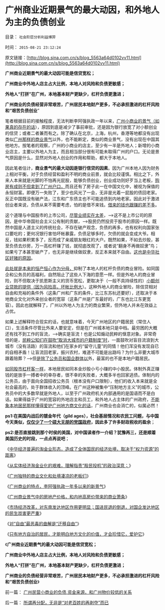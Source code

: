 # 广州商业近期景气的最大动因，和外地人为主的负债创业

目录： `社会阶层分析利益博羿` 

时间： `2015-08-21 23:12:24` 

原文链接：[http://blog.sina.com.cn/s/blog_5563a64d0102vv11.html](http://blog.sina.com.cn/s/blog_5563a64d0102vv11.html)

**广州商业近期景气的最大动因可能是信贷宽松；**

**广州商业中外地人店主占大比例，本地人对风险和负债更敏感；**

**外地人“打拼”在广州，本地基本财产更缺少，杠杆负债更激进；**

**广州商业的负债经营非常艰苦，广州居民本地财产更多，不必承担激进的杠杆风险和“艰苦负债创业**”

笔者根据目前的接触程度，无法判断李阿强执政一年以来，[广州小商业的景气（如果真的存在的话](../../../2015/8/4/从实体经济淘金业化的艰难，理解指责“股民投机”的政治深意；.md)），原因到底是减少了事前审批，还是因为银行放宽了对小额创业的信贷；或者二者兼而有之。除了确认在北京，上海，杭州，香港等地都没有出现类似[广州那样的商业景气](../../../2014/3/6/只有苏联模式中的极左端，才会反户籍制度.md)以外，也不能断定，类似的商业景气，没有出现在中国其他地方。按笔者的观察，广州的小商业的店主，至少有一半是外地人；新增的小商业店主，主要以外地人为主，而且相当部分很有可能未取得广州的户口。无论是景气原因是什么，显然对外地人创业的作用和帮助，都大于本地人。

因此笔者估计，**商业景气的最大动因是银行信贷的因素**。因为广州本地人因为财务上相对平衡，对于负债经营和盈利不明的商业前景，就会比较谨慎。相比之下，外来人本来就是光脚的不怕再光屁股，能够负债创业，创业成功则好歹当上老板，[购房有成则不但拿到了广州户口，](../../../2014/5/5/学区房价是三个价格总和（楼价＋全家户口价＋学位价）；.md)而且还有了房子此一在中国文化中，被视为保值的永恒财富。即便万一失败了，至少也风光了一会，无非是光着一屁股的债回老家。反正中国既没有破产法，江东和广东债主也不可能追债到内地老家。因此对于激进创业者来说，负债从来不需要考虑，怕的是借不来钱。[借来的钱也跟赚的差不多](../../../2008/6/18/中国企业家的秘诀：尽量负债，债多不用愁.md)。

这个道理与中国股市的上市公司，[尽管业绩实在太差](../../../2012/1/10/高市盈率是被特权侵犯的“生理反应”；.md)，——>这不是上市公司的原因，是中华帝国社会主义公有制的贡献，——>股民仍然投资于股市的原因一样。既然中国是人道主义的传统社会，不存在破产观念，负债的再多，也有权利向国家张口要吃的；更何况银行害怕坏帐暴露，负债足够多时，欠债的就会变成大爷。相反，钱如果积累多了，反而成了亲戚朋友眼红的大户。既然如果，不如去炒股，甚至负债去炒房，万一高杠杆赚了钱，就彻底改观了，或者说“翻身不再做奴隶”鸟；如果亏了本甚至破产了，也无非是继续做奴隶，反正本来就不自由。[这也是中华社区好赌的原因](../../../2010/3/30/中国人好赌的原因.md)。

[此处就是本来的恒产恒心作为分母，](../../../2014/3/10/激进的衡量，补仓转变为盈利的条件.md)抑制了本地人的杠杆负债的商业冒险。如同国企和公务员的高福利，自然阻止了这些人下海的意愿一样。但是外地人的商业冒险，则不但取决于凯恩斯主义的货币宽松，更取决于（一般不具持续性的）[小额创业贷款的提供（因为风险高，坏帐比例大](../../../2015/7/23/北美土地市场的散户市，杠杆，风险和资本家；.md)）。这种外地人的商业冒险，除信贷相对自由和充裕的条件外（这条广州和广东的条件，比江东苏杭还要好），还取决于本地商业文化对外来创业者的宽容（这条广州是广东最好的，广东也比江东更宽容）。因此也就解释了，广州以外地人为主力的商业繁荣，但外地人并未在效益上占优。

如果上述解释符合现实的话，也就意味着，今天广州地区的户籍居民（常住人口），生活条件尽管比外来人要安定，但是在广州城本地只是中档。最穷困的大概还有找不到工作的盲流，——>确实是盲流！也是公知煽动民粹的惬意对象。非常奇怪的是，[民粹公知们在鼓吹“取消大城市的户籍制度”时](../../../2013/10/9/南方系是反户籍制度的大本营，也是民粹的大本营.md)，一面鼓吹对盲目流浪到大城市（没有活路）的盲流和他们在家乡的“留守儿童”的同情！他们浑没有发现自已的自相矛盾！让盲流回老家，振兴农村，难道不可能是出路吗？为什么非要大城市跟着陪葬？——>但[是除了公务员和国企群体以](../../../2014/5/16/公务员阶级自利宣传为自已加薪是合法的集体腐败.md)外，最富的也不是本地户籍居民。

[如同股市杠杆客一样](../../../2015/7/21/A股中的庄家和套牢，老实模式和杠杆模式；.md)，本地居民如同本金炒股小亏小赚的中小股民。体制外真正赚钱的是放手一搏者中的幸存者，很不幸的失败者，大概多半也回家逃债。体制内的公务员，由于面向全国招收公务员（根本没有户口限制），他们的收入本来就是全社会最高的，处于群体收入的顶峰。在广州这种被集中“压制地方主义”的城市，公务员中的大多数早就是外地人，以至于广州政府机关内部通用的是国语而不是白话。如果得益于广州的宽容的外地店主和员工，和外地人占主体的广州政府，[不能象本地居民那样懂得爱护广州地方商文化的话](../../../2009/9/3/户籍制度是城市平民的核心利益.md)，广州商业也会消亡的，似属必然！

**ps1:在美国内战后的镀金年代（gild ages），社会基层情况和农民工问题，与中国今天类似，[仅仅少了一个硕大无朋的党国政府](../../../2015/8/1/张五常效应解读“国有资产流失”是对“民生改善”的妒火中烧.md)，因此多了许多财政税收的盈余**；

**ps2:是否直接跳到那个时侯的美国，对中国读者作一介绍？犹豫再三，还是顺着美国历史的时段，一点点再说吧**；

《[中华经济普遍的淘金业形态，造成了全体国民的经济处境，取决于“权力资源”的距离](../../../2015/8/3/淘金业形态下的中国经济，强化了政府对经济的控制和封建化.md)》

《[从实体经济淘金业化的艰难，理解指责“股民投机”的政治深意；](../../../2015/8/4/从实体经济淘金业化的艰难，理解指责“股民投机”的政治深意；.md)》

《[广州独特的商业文化和处境凄凉的老板们](../../../2015/8/5/广州独特的商业文化和处境凄凉的老板们；.md)》

《[广州商业的特点，李阿强执政一年多以来的新景气](../../../2015/8/6/广州商业的特点，李阿强执政一年来的新景气；.md)》

《[广州商业景气中的房地产价格，和内地高房价带来的商业萧条](../../../2015/8/7/“放松监管，政府不作为”是民生改善的长远之计；.md)》

《[市场经济改革，对东南发达地区作用更明显；国进民退的倒退，对国企发达地区的民生戕害更严重](../../../2015/8/8/“市场经济方向”的改革，关键在贯彻“默认权益归于个体”.md)》

《[对“自由”最恶毒的曲解是“迁移自由”](../../../2015/8/19/对“人权之自由”最恶毒的曲解是“迁移自由”.md)》

《[只有地方自治的居民，才能明白地方文化的价值，才会珍惜它，爱护它](../../../2015/8/20/只有自治的居民，才能明白地方文化的价值.md)》

《**广州商业近期景气的最大动因可能是信贷宽松；**

**广州商业中外地人店主占大比例，本地人对风险和负债更敏感；**

**外地人“打拼”在广州，本地基本财产更缺少，杠杆负债更激进；**

**广州商业的负债经营非常艰苦，广州居民本地财产更多，不必承担激进的杠杆风险和“艰苦负债创业**》

前一篇： [广州民营小商业的负债,资金来源，和广州物价较低的关系](../../../2015/8/23/广州民营小商业的负债,资金来源，和广州物价较低的关系.md)

后一篇： [所谓再分配，无非是“对老百姓的再剥夺”而已](../../../2015/8/2/所谓再分配，无非是“对老百姓的再剥夺”而已.md)


